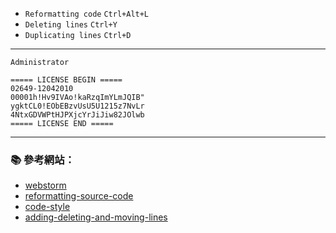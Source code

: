 - `Reformatting code` `Ctrl+Alt+L`
- `Deleting lines` `Ctrl+Y`
- `Duplicating lines` `Ctrl+D`

---

```
Administrator

===== LICENSE BEGIN =====
02649-12042010
00001h!Hv9IVAo!kaRzqImYLmJQIB"
ygktCL0!EObEBzvUsU5U1215z7NvLr
4NtxGDVWPtHJPXjcYrJiJiw82JOlwb
===== LICENSE END =====
```

---

### :books: 參考網站：
- [webstorm](https://www.jetbrains.com/webstorm/)
- [reformatting-source-code](https://www.jetbrains.com/help/webstorm/2016.1/reformatting-source-code.html)
- [code-style](https://www.jetbrains.com/help/webstorm/2016.1/code-style.html)
- [adding-deleting-and-moving-lines](https://www.jetbrains.com/help/webstorm/11.0/adding-deleting-and-moving-lines.html)
